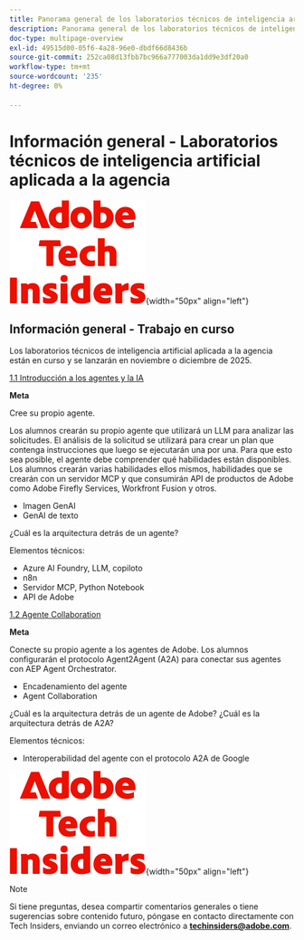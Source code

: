```yaml
---
title: Panorama general de los laboratorios técnicos de inteligencia artificial
description: Panorama general de los laboratorios técnicos de inteligencia artificial
doc-type: multipage-overview
exl-id: 49515d00-05f6-4a28-96e0-dbdf66d8436b
source-git-commit: 252ca08d13fbb7bc966a777003da1dd9e3df20a0
workflow-type: tm+mt
source-wordcount: '235'
ht-degree: 0%

---
```


# Información general - Laboratorios técnicos de inteligencia artificial aplicada a la agencia

![Perspectivas técnicas](./assets/images/techinsiders.png){width="50px" align="left"}

## Información general - Trabajo en curso

Los laboratorios técnicos de inteligencia artificial aplicada a la agencia están en curso y se lanzarán en noviembre o diciembre de 2025.

[1.1 Introducción a los agentes y la IA](./modules/agentic-ai/module1.1/agenticai.md)

**Meta**

Cree su propio agente.

Los alumnos crearán su propio agente que utilizará un LLM para analizar las solicitudes. El análisis de la solicitud se utilizará para crear un plan que contenga instrucciones que luego se ejecutarán una por una. Para que esto sea posible, el agente debe comprender qué habilidades están disponibles. Los alumnos crearán varias habilidades ellos mismos, habilidades que se crearán con un servidor MCP y que consumirán API de productos de Adobe como Adobe Firefly Services, Workfront Fusion y otros.

- Imagen GenAI
- GenAI de texto

¿Cuál es la arquitectura detrás de un agente?

Elementos técnicos:

- Azure AI Foundry, LLM, copiloto
- n8n
- Servidor MCP, Python Notebook
- API de Adobe

[1.2 Agente Collaboration](./modules/agentic-ai/module1.2/agentcollaboration.md)

**Meta**

Conecte su propio agente a los agentes de Adobe. Los alumnos configurarán el protocolo Agent2Agent (A2A) para conectar sus agentes con AEP Agent Orchestrator.

- Encadenamiento del agente
- Agent Collaboration

¿Cuál es la arquitectura detrás de un agente de Adobe?
¿Cuál es la arquitectura detrás de A2A?

Elementos técnicos:

- Interoperabilidad del agente con el protocolo A2A de Google

![Perspectivas técnicas](./assets/images/techinsiders.png){width="50px" align="left"}

>[!NOTE]
>
>Si tiene preguntas, desea compartir comentarios generales o tiene sugerencias sobre contenido futuro, póngase en contacto directamente con Tech Insiders, enviando un correo electrónico a **techinsiders@adobe.com**.
